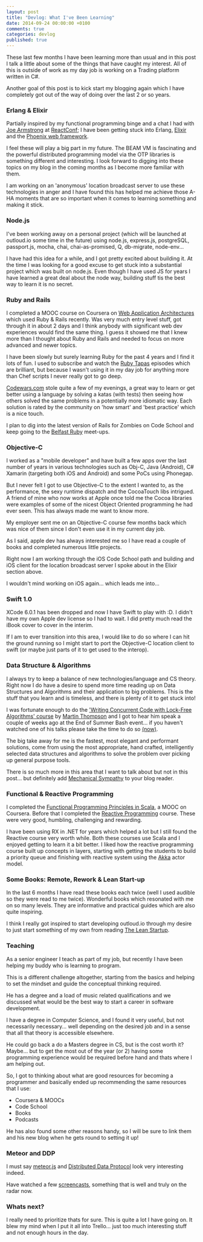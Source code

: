 ```yaml
---
layout: post
title: "Devlog: What I've Been Learning"
date: 2014-09-24 00:00:00 +0100
comments: true
categories: devlog
published: true
---
```


These last few months I have been learning more than usual and in this post I talk a little about some of the things that have caught my interest.  All of this is outside of work as my day job is working on a Trading platform written in C#.

Another goal of this post is to kick start my blogging again which I have completely got out of the way of doing over the last 2 or so years.  

### Erlang & Elixir

Partially inspired by my functional programming binge and a chat I had with [Joe Armstrong](http://joearms.github.io) at [ReactConf](http://reactconf.com); I have been getting stuck into Erlang, [Elixir](http://elixir-lang.org) and the [Phoenix web framework](https://github.com/phoenixframework/phoenix).  

I feel these will play a big part in my future.  The BEAM VM is fascinating and the powerful distributed programming model via the OTP libraries is something different and interesting.  I look forward to digging into these topics on my blog in the coming months as I become more familiar with them.  

I am working on an 'anonymous' location broadcast server to use these technologies in anger and I have found this has helped me achieve those A-HA moments that are so important when it comes to learning something and making it stick.

### Node.js

I've been working away on a personal project (which will be launched at outloud.io some time in the future) using node.js, express.js, postgreSQL, passport.js, mocha, chai, chai-as-promised, Q, db-migrate, node-env...  

<!-- more -->

I have had this idea for a while, and I got pretty excited about building it.  At the time I was looking for a good excuse to get stuck into a substantial project which was built on node.js.  Even though I have used JS for years I have learned a great deal about the node way, building stuff tis the best way to learn it is no secret.

### Ruby and Rails

I completed a MOOC course on Coursera on [Web Application Architectures](https://www.coursera.org/course/webapplications) which used Ruby & Rails recently.  Was very much entry level stuff, got through it in about 2 days and I think anybody with significant web dev experiences would find the same thing.  I guess it showed me that I knew more than I thought about Ruby and Rails and needed to focus on more advanced and newer topics.

I have been slowly but surely learning Ruby for the past 4 years and I find it lots of fun.  I used to subscribe and watch the [Ruby Tapas](http://www.rubytapas.com) episodes which are brilliant, but because I wasn't using it in my day job for anything more than Chef scripts I never really got to go deep.

[Codewars.com](http://www.codewars.com/about) stole quite a few of my evenings, a great way to learn or get better using a language by solving a katas (with tests) then seeing how others solved the same problems in a potentially more idiomatic way.  Each solution is rated by the community on 'how smart' and 'best practice' which is a nice touch.

I plan to dig into the latest version of Rails for Zombies on Code School and keep going to the [Belfast Ruby](http://belfastruby.com) meet-ups.

### Objective-C

I worked as a "mobile developer" and have built a few apps over the last number of years in various technologies such as Obj-C, Java (Android), C# Xamarin (targeting both iOS and Android) and some PoCs using Phonegap. 

But I never felt I got to use Objective-C to the extent I wanted to, as the performance, the sexy runtime dispatch and the CocoaTouch libs intrigued.  A friend of mine who now works at Apple once told me the Cocoa libraries were examples of some of the nicest Object Oriented programming he had ever seen.  This has always made me want to know more.

My employer sent me on an Objective-C course few months back which was nice of them since I don't even use it in my current day job.

As I said, apple dev has always interested me so I have read a couple of books and completed numerous little projects.  

Right now I am working through the iOS Code School path and building and iOS client for the location broadcast server I spoke about in the Elixir section above.

I wouldn't mind working on iOS again... which leads me into...

### Swift 1.0

XCode 6.0.1 has been dropped and now I have Swift to play with :D. I didn't have my own Apple dev license so I had to wait.  I did pretty much read the iBook cover to cover in the interim.  

If I am to ever transition into this area, I would like to do so where I can hit the ground running so I might start to port the Objective-C location client to swift (or maybe just parts of it to get used to the interop).

### Data Structure & Algorithms 

I always try to keep a balance of new technologies/language and CS theory.   Right now I do have a desire to spend more time reading up on Data Structures and Algorithms and their application to big problems.  This is the stuff that you learn and is timeless, and there is plenty of it to get stuck into!

I was fortunate enough to do the ['Writing Concurrent Code with Lock-Free Algorithms' course](http://instil.co/courses/writing-concurrent-code-with-lock-free-algorithms/) by [Martin Thompson](http://mechanical-sympathy.blogspot.co.uk) and I got to hear him speak a couple of weeks ago at the End of Summer Bash event... if you haven't watched one of his talks please take the time to do so [(now)](http://www.infoq.com/author/Martin-Thompson). 

The big take away for me is the fastest, most elegant and performant solutions, come from  using the most appropriate, hand crafted, intelligently selected data structures and algorithms to solve the problem over picking up general purpose tools.  

There is so much more in this area that I want to talk about but not in this post... but definitely add [Mechanical Sympathy](http://mechanical-sympathy.blogspot.co.uk) to your blog reader.

### Functional & Reactive Programming

I completed the [Functional Programming Principles in Scala](https://www.coursera.org/course/progfun), a MOOC on Coursera.  Before that I completed the [Reactive Programming](https://www.coursera.org/course/reactive) course.  These were very good, humbling, challenging and rewarding.  

I have been using RX in .NET for years which helped a lot but I still found the Reactive course very worth while.  Both these courses use Scala and I enjoyed getting to learn it a bit better.  I liked how the reactive programming course built up concepts in layers, starting with getting the students to build a priority queue and finishing with reactive system using the [Akka](http://akka.io) actor model.

### Some Books: Remote, Rework & Lean Start-up

In the last 6 months I have read these books each twice (well I used audible so they were read to me twice). Wonderful books which resonated with me on so many levels.  They are informative and practical guides which are also quite inspiring.

I think I really got inspired to start developing outloud.io through my desire to just start something of my own from reading [The Lean Startup](http://theleanstartup.com).

### Teaching

As a senior engineer I teach as part of my job, but recently I have been helping my buddy who is learning to program.  

This is a different challenge altogether, starting from the basics and helping to set the mindset and guide the conceptual thinking required.

He has a degree and a load of music related qualifications and we discussed what would be the best way to start a career in software development.  

I have a degree in Computer Science, and I found it very useful, but not necessarily necessary... well depending on the desired job and in a sense that all that theory is accessible elsewhere.

He could go back a do a Masters degree in CS, but is the cost worth it? Maybe... but to get the most out of the year (or 2) having some programming experience would be required before hand and thats where I am helping out.

So, I got to thinking about what are good resources for becoming a programmer and basically ended up recommending the same resources that I use:

- Coursera & MOOCs
- Code School 
- Books
- Podcasts

He has also found some other reasons handy, so I will be sure to link them and his new blog when he gets round to setting it up!

### Meteor and DDP

I must say [meteor.js](https://www.meteor.com) and [Distributed Data Protocol](https://www.meteor.com/blog/2012/03/21/introducing-ddp) look very interesting indeed.  

Have watched a few [screencasts](https://www.meteor.com/screencast), something that is well and truly on the radar now.

### Whats next?

I really need to prioritize thats for sure. This is quite a lot I have going on.  It blew my mind when I put it all into Trello... just too much interesting stuff and not enough hours in the day.